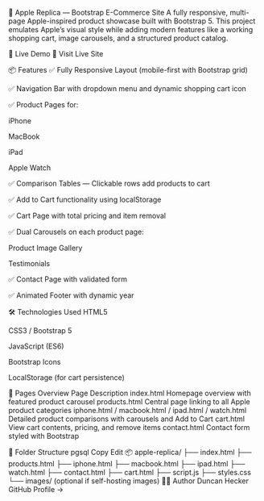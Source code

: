 📱 Apple Replica — Bootstrap E-Commerce Site
A fully responsive, multi-page Apple-inspired product showcase built with Bootstrap 5.
This project emulates Apple’s visual style while adding modern features like a working shopping cart, image carousels, and a structured product catalog.

🚀 Live Demo
🔗 Visit Live Site

📦 Features
✅ Fully Responsive Layout (mobile-first with Bootstrap grid)

✅ Navigation Bar with dropdown menu and dynamic shopping cart icon

✅ Product Pages for:

iPhone

MacBook

iPad

Apple Watch

✅ Comparison Tables — Clickable rows add products to cart

✅ Add to Cart functionality using localStorage

✅ Cart Page with total pricing and item removal

✅ Dual Carousels on each product page:

Product Image Gallery

Testimonials

✅ Contact Page with validated form

✅ Animated Footer with dynamic year

🛠 Technologies Used
HTML5

CSS3 / Bootstrap 5

JavaScript (ES6)

Bootstrap Icons

LocalStorage (for cart persistence)

🧪 Pages Overview
Page	Description
index.html	Homepage overview with featured product carousel
products.html	Central page linking to all Apple product categories
iphone.html / macbook.html / ipad.html / watch.html	Detailed product comparisons with carousels and Add to Cart
cart.html	View cart contents, pricing, and remove items
contact.html	Contact form styled with Bootstrap

📁 Folder Structure
pgsql
Copy
Edit
📦 apple-replica/
├── index.html
├── products.html
├── iphone.html
├── macbook.html
├── ipad.html
├── watch.html
├── contact.html
├── cart.html
├── script.js
├── styles.css
└── images/ (optional if self-hosting images)
🙋‍♂️ Author
Duncan Hecker
GitHub Profile →

